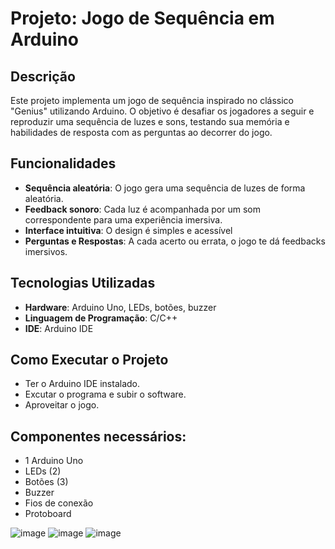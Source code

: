 # Projeto: Jogo de Sequência em Arduino

## Descrição

Este projeto implementa um jogo de sequência inspirado no clássico "Genius" utilizando Arduino. O objetivo é desafiar os jogadores a seguir e reproduzir uma sequência de luzes e sons, testando sua memória e habilidades de resposta com as perguntas ao decorrer do jogo.

## Funcionalidades

- **Sequência aleatória**: O jogo gera uma sequência de luzes de forma aleatória.
- **Feedback sonoro**: Cada luz é acompanhada por um som correspondente para uma experiência imersiva.
- **Interface intuitiva**: O design é simples e acessível
- **Perguntas e Respostas**: A cada acerto ou errata, o jogo te dá feedbacks imersivos.

## Tecnologias Utilizadas

- **Hardware**: Arduino Uno, LEDs, botões, buzzer
- **Linguagem de Programação**: C/C++
- **IDE**: Arduino IDE

## Como Executar o Projeto
- Ter o Arduino IDE instalado.
- Excutar o programa e subir o software.
- Aproveitar o jogo.
  
## Componentes necessários:
  - 1 Arduino Uno
  - LEDs (2)
  - Botões (3)
  - Buzzer
  - Fios de conexão
  - Protoboard 

![image](https://github.com/user-attachments/assets/e762b3be-20c7-4c3f-8153-bfec160a567c)
![image](https://github.com/user-attachments/assets/681a8d2f-50b8-461c-9dc0-30f451745cad)
![image](https://github.com/user-attachments/assets/40499a02-8d56-4e11-98b6-362b7ef0c3cc)
